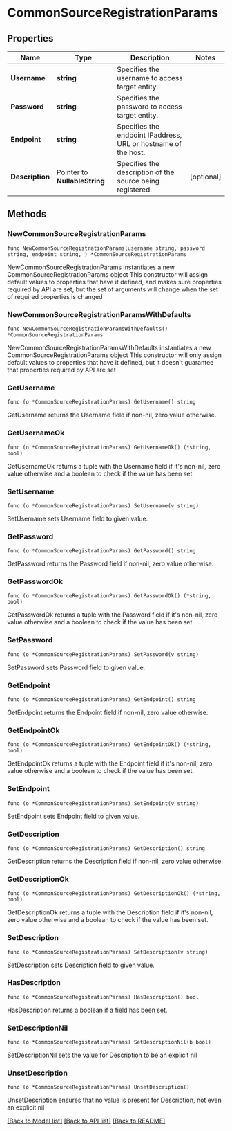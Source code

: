 # CommonSourceRegistrationParams

## Properties

Name | Type | Description | Notes
------------ | ------------- | ------------- | -------------
**Username** | **string** | Specifies the username to access target entity. | 
**Password** | **string** | Specifies the password to access target entity. | 
**Endpoint** | **string** | Specifies the endpoint IPaddress, URL or hostname of the host. | 
**Description** | Pointer to **NullableString** | Specifies the description of the source being registered. | [optional] 

## Methods

### NewCommonSourceRegistrationParams

`func NewCommonSourceRegistrationParams(username string, password string, endpoint string, ) *CommonSourceRegistrationParams`

NewCommonSourceRegistrationParams instantiates a new CommonSourceRegistrationParams object
This constructor will assign default values to properties that have it defined,
and makes sure properties required by API are set, but the set of arguments
will change when the set of required properties is changed

### NewCommonSourceRegistrationParamsWithDefaults

`func NewCommonSourceRegistrationParamsWithDefaults() *CommonSourceRegistrationParams`

NewCommonSourceRegistrationParamsWithDefaults instantiates a new CommonSourceRegistrationParams object
This constructor will only assign default values to properties that have it defined,
but it doesn't guarantee that properties required by API are set

### GetUsername

`func (o *CommonSourceRegistrationParams) GetUsername() string`

GetUsername returns the Username field if non-nil, zero value otherwise.

### GetUsernameOk

`func (o *CommonSourceRegistrationParams) GetUsernameOk() (*string, bool)`

GetUsernameOk returns a tuple with the Username field if it's non-nil, zero value otherwise
and a boolean to check if the value has been set.

### SetUsername

`func (o *CommonSourceRegistrationParams) SetUsername(v string)`

SetUsername sets Username field to given value.


### GetPassword

`func (o *CommonSourceRegistrationParams) GetPassword() string`

GetPassword returns the Password field if non-nil, zero value otherwise.

### GetPasswordOk

`func (o *CommonSourceRegistrationParams) GetPasswordOk() (*string, bool)`

GetPasswordOk returns a tuple with the Password field if it's non-nil, zero value otherwise
and a boolean to check if the value has been set.

### SetPassword

`func (o *CommonSourceRegistrationParams) SetPassword(v string)`

SetPassword sets Password field to given value.


### GetEndpoint

`func (o *CommonSourceRegistrationParams) GetEndpoint() string`

GetEndpoint returns the Endpoint field if non-nil, zero value otherwise.

### GetEndpointOk

`func (o *CommonSourceRegistrationParams) GetEndpointOk() (*string, bool)`

GetEndpointOk returns a tuple with the Endpoint field if it's non-nil, zero value otherwise
and a boolean to check if the value has been set.

### SetEndpoint

`func (o *CommonSourceRegistrationParams) SetEndpoint(v string)`

SetEndpoint sets Endpoint field to given value.


### GetDescription

`func (o *CommonSourceRegistrationParams) GetDescription() string`

GetDescription returns the Description field if non-nil, zero value otherwise.

### GetDescriptionOk

`func (o *CommonSourceRegistrationParams) GetDescriptionOk() (*string, bool)`

GetDescriptionOk returns a tuple with the Description field if it's non-nil, zero value otherwise
and a boolean to check if the value has been set.

### SetDescription

`func (o *CommonSourceRegistrationParams) SetDescription(v string)`

SetDescription sets Description field to given value.

### HasDescription

`func (o *CommonSourceRegistrationParams) HasDescription() bool`

HasDescription returns a boolean if a field has been set.

### SetDescriptionNil

`func (o *CommonSourceRegistrationParams) SetDescriptionNil(b bool)`

 SetDescriptionNil sets the value for Description to be an explicit nil

### UnsetDescription
`func (o *CommonSourceRegistrationParams) UnsetDescription()`

UnsetDescription ensures that no value is present for Description, not even an explicit nil

[[Back to Model list]](../README.md#documentation-for-models) [[Back to API list]](../README.md#documentation-for-api-endpoints) [[Back to README]](../README.md)


